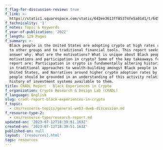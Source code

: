 ```yaml
---
f_flag-for-discussion-review: true
f_link: >-
  https://static1.squarespace.com/static/642ee3613ff85374fe5a01d1/t/645e68407e78a73d47804237/1683908679666/CRADL+Report+-+Black+Experiences+in+Crypto.pdf
f_technicality: '1'
f_notes: Topic & Keywords
f_year-of-publication: '2022'
f_length: 129 Pages
f_summary: >-
  Black people in the United States are adopting crypto at high rates relative
  to other groups and to traditional financial tools. This report seeks to
  answer why. What are the motivations? What is unique about Black people's
  motivations and participation in crypto? Some of the key takeaways from the
  report are: Participation in crypto is fundamentally altering historic trends
  in traditional approaches to wealth-building amongst Black people in the
  United States, and Narratives around higher crypto adoption rates by Black
  people should be grounded in an understanding of this activity relative to the
  history of investment systems available to them.
title: CRADL Report - Black Experiences in Crypto
f_organization: Crypto Research & Design Lab (CRADL)
f_language: English
slug: cradl-report-black-experiences-in-crypto
f_topic:
  - cms/resource-topics/general-web3-dweb-discussion.md
f_resource-type-2:
  - cms/resource-type/research-report.md
updated-on: '2023-07-12T18:39:51.163Z'
created-on: '2023-07-12T18:39:51.163Z'
published-on: null
layout: '[resources].html'
tags: resources
---
```




